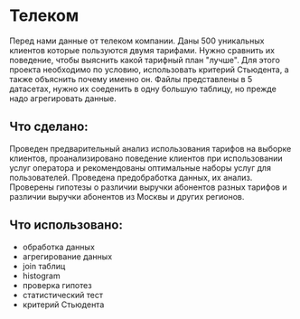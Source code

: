 # Телеком

Перед нами данные от телеком компании. Даны 500 уникальных клиентов которые пользуются двумя тарифами. Нужно сравнить их поведение, чтобы выяснить какой тарифный план "лучше". Для этого проекта необходимо по условию, использовать критерий Стьюдента, а также объяснить почему именно он. Файлы представлены в 5 датасетах, нужно их соеденить в одну большую таблицу, но прежде надо агрегировать данные.

## Что сделано: 

Проведен предварительный анализ использования тарифов на выборке клиентов,
проанализировано поведение клиентов при использовании услуг оператора и
рекомендованы оптимальные наборы услуг для пользователей. Проведена предобработка
данных, их анализ. Проверены гипотезы о различии выручки абонентов разных тарифов и
различии выручки абонентов из Москвы и других регионов.

## Что использовано:

- обработка данных
- агрегирование данных
- join таблиц
- histogram
- проверка гипотез
- статистический тест
- критерий Стьюдента
